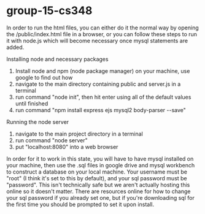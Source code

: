 # group-15-cs348

In order to run the html files, you can either do it the normal way by opening the /public/index.html file in a browser, or you can follow these steps
to run it with node.js which will become necessary once mysql statements are added.

Installing node and necessary packages
1. Install node and npm (node package manager) on your machine, use google to find out how
2. navigate to the main directory containing public and server.js in a terminal
3. run command "node init", then hit enter using all of the default values until finished
4. run command "npm install express ejs mysql2 body-parser --save"

Running the node server
1. navigate to the main project directory in a terminal
2. run command "node server"
3. put "localhost:8080" into a web browser

In order for it to work in this state, you will have to have mysql installed on your machine, then use the .sql files in google drive and mysql workbench to construct a database on your local machine. Your username must be "root" (I think it's set to this by default), and your sql password must be "password". This isn't technically safe but we aren't actually hosting this online so it doesn't matter. There are resources online for how to change your sql password if you already set one, but if you're downloading sql for the first time you should be prompted to set it upon install.
